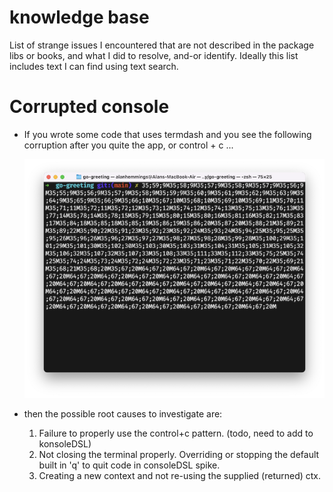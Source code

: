 # knowledge base

List of strange issues I encountered that are not described in the package libs or books, and what I did to resolve, and-or identify. Ideally this list includes text I can find using text search.

# Corrupted console

-   If you wrote some code that uses termdash and you see the following corruption after you quite the app, or control + c ...

    ![docs/img/dontcloseconsole.png](docs/img/dontcloseconsole.png)

-   then the possible root causes to investigate are:

    1. Failure to properly use the control+c pattern. (todo, need to add to konsoleDSL)
    2. Not closing the terminal properly. Overriding or stopping the default built in 'q' to quit code in consoleDSL spike.
    3. Creating a new context and not re-using the supplied (returned) ctx.
